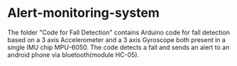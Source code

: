 # Alert-monitoring-system
 
The folder "Code for Fall Detection" contains Arduino code for fall detection based on a 3 axis Accelerometer and a 3 axis Gyroscope both present in a single IMU chip MPU-6050. The code detects a fall and sends an alert to an android phone via bluetooth(module HC-05).
 
 
